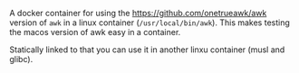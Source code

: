 A docker container for using the https://github.com/onetrueawk/awk version of `awk` in a linux container (`/usr/local/bin/awk`). This makes testing the macos version of awk easy in a container.

Statically linked to that you can use it in another linxu container (musl and glibc).